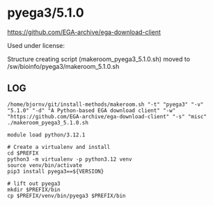 pyega3/5.1.0
========================

<https://github.com/EGA-archive/ega-download-client>

Used under license:



Structure creating script (makeroom_pyega3_5.1.0.sh) moved to /sw/bioinfo/pyega3/makeroom_5.1.0.sh

LOG
---

    /home/bjornv/git/install-methods/makeroom.sh "-t" "pyega3" "-v" "5.1.0" "-d" "A Python-based EGA download client" "-w" "https://github.com/EGA-archive/ega-download-client" "-s" "misc"
    ./makeroom_pyega3_5.1.0.sh

    module load python/3.12.1

    # Create a virtualenv and install
    cd $PREFIX
    python3 -m virtualenv -p python3.12 venv
    source venv/bin/activate
    pip3 install pyega3==${VERSION}

    # lift out pyega3
    mkdir $PREFIX/bin
    cp $PREFIX/venv/bin/pyega3 $PREFIX/bin






